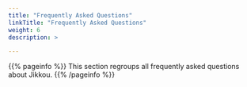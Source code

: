 ```yaml
---
title: "Frequently Asked Questions"
linkTitle: "Frequently Asked Questions"
weight: 6
description: >

---
```


{{% pageinfo %}}
This section regroups all frequently asked questions about Jikkou.
{{% /pageinfo %}}
